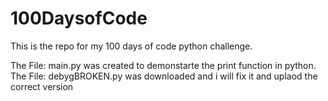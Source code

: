 # 100DaysofCode
This is the repo for my 100 days of code python challenge. 

The File: main.py was created to demonstarte the print function in python.
The File: debygBROKEN.py was downloaded and i will fix it and uplaod the correct version
